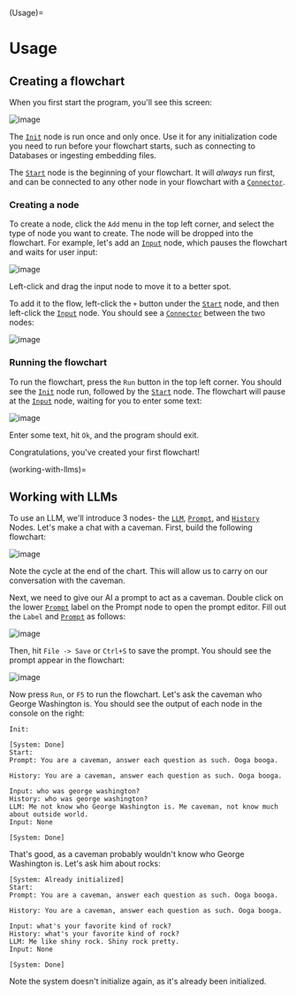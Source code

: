 (Usage)=
# Usage

## Creating a flowchart

When you first start the program, you'll see this screen:

![image](../screenshots/readme/blank.png)

The [`Init`](Init) node is run once and only once. Use it for any initialization code you need to run before your flowchart starts, such as connecting to Databases or ingesting embedding files.

The [`Start`](Start) node is the beginning of your flowchart. It will *always* run first, and can be connected to any other node in your flowchart with a [`Connector`](Connector).

### Creating a node

To create a node, click the `Add` menu in the top left corner, and select the type of node you want to create. The node will be dropped into the flowchart. For example, let's add an [`Input`](Input) node, which pauses the flowchart and waits for user input:

![image](../screenshots/readme/input.png)

Left-click and drag the input node to move it to a better spot.

To add it to the flow, left-click the `+` button under the [`Start`](Start) node, and then left-click the [`Input`](Input) node. You should see a [`Connector`](Connector) between the two nodes:

![image](../screenshots/readme/connector.png)

### Running the flowchart

To run the flowchart, press the `Run` button in the top left corner. You should see the [`Init`](Init) node run, followed by the [`Start`](Start) node. The flowchart will pause at the [`Input`](Input) node, waiting for you to enter some text:

![image](../screenshots/readme/run.png)

Enter some text, hit `Ok`, and the program should exit.

Congratulations, you've created your first flowchart!


(working-with-llms)=
## Working with LLMs

To use an LLM, we'll introduce 3 nodes- the [`LLM`](LLM), [`Prompt`](Prompt), and [`History`](History) Nodes. Let's make a chat with a caveman. First, build the following flowchart:

![image](../screenshots/readme/caveman1.png)

Note the cycle at the end of the chart. This will allow us to carry on our conversation with the caveman.

Next, we need to give our AI a prompt to act as a caveman. Double click on the lower [`Prompt`](Prompt) label on the Prompt node to open the prompt editor. Fill out the `Label` and [`Prompt`](Prompt) as follows:

![image](../screenshots/readme/caveman2.png)

Then, hit `File -> Save` or `Ctrl+S` to save the prompt. You should see the prompt appear in the flowchart:

![image](../screenshots/readme/caveman3.png)

Now press `Run`, or `F5` to run the flowchart. Let's ask the caveman who George Washington is. You should see the output of each node in the console on the right:

```text
Init: 

[System: Done]
Start: 
Prompt: You are a caveman, answer each question as such. Ooga booga.

History: You are a caveman, answer each question as such. Ooga booga.

Input: who was george washington?
History: who was george washington?
LLM: Me not know who George Washington is. Me caveman, not know much about outside world.
Input: None

[System: Done]
```

That's good, as a caveman probably wouldn't know who George Washington is. Let's ask him about rocks:

```text
[System: Already initialized]
Start: 
Prompt: You are a caveman, answer each question as such. Ooga booga.

History: You are a caveman, answer each question as such. Ooga booga.

Input: what's your favorite kind of rock?
History: what's your favorite kind of rock?
LLM: Me like shiny rock. Shiny rock pretty.
Input: None

[System: Done]
```

Note the system doesn't initialize again, as it's already been initialized.